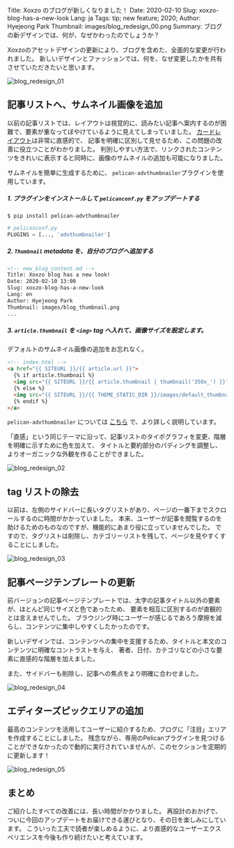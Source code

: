 Title: Xoxzo のブログが新しくなりました！
Date: 2020-02-10
Slug: xoxzo-blog-has-a-new-look
Lang: ja
Tags: tip; new feature; 2020; 
Author: Hyejeong Park
Thumbnail: images/blog_redesign_00.png 
Summary: ブログの新デザインでは、何が、なぜかわったのでしょうか？

Xoxzoのアセットデザインの更新により、ブログを含めた、全面的な変更が行われました。
新しいデザインとファッションでは、何を、なぜ変更したかを共有させていただきたいと思います。

![blog_redesign_01]({filename}/images/blog_redesign_01.png)

## 記事リストへ、サムネイル画像を追加

以前の記事リストでは、レイアウトは視覚的に、読みたい記事へ案内するのが困難で、要素が重なってぼやけているように見えてしまっていました。
[カードレイアウト](https://www.intercom.com/blog/why-cards-are-the-future-of-the-web/)は非常に直感的で、
記事を明確に区別して見せるため、この問題の改善に役立つことがわかりました。
判別しやすい方法で、リンクされたコンテンツをきれいに表示すると同時に、画像のサムネイルの追加も可能になりました。

サムネイルを簡単に生成するために、 `pelican-advthumbnailer`プラグインを使用しています。


##### 1. プラグインをインストールして `pelicanconf.py` をアップデートする
```
$ pip install pelican-advthumbnailer
```

```python
# pelicanconf.py
PLUGINS = [..., 'advthumbnailer']
```

##### 2. `Thumbnail` metadata を、自分のブログへ追加する
```html
<!-- new_blog_content.md -->
Title: Xoxzo blog has a new look!
Date: 2020-02-10 13:00 
Slug: xoxzo-blog-has-a-new-look
Lang: en
Author: Hyejeong Park
Thumbnail: images/blog_thumbnail.png
...
```

##### 3. `article.thumbnail` を `<img>` tag へ入れて、画像サイズを設定します。
デフォルトのサムネイル画像の追加をお忘れなく。
```html
<!-- index.html -->
<a href="{{ SITEURL }}/{{ article.url }}">
  {% if article.thumbnail %}
  <img src="{{ SITEURL }}/{{ article.thumbnail | thumbnail('350x_') }}">
  {% else %}
  <img src="{{ SITEURL }}/{{ THEME_STATIC_DIR }}/images/default_thumbnail.png">
  {% endif %}
</a>
```

`pelican-advthumbnailer` については [こちら](https://github.com/AlexJF/pelican-advthumbnailer) で、より詳しく説明しています。

「直感」という同じテーマに沿って、記事リストのタイポグラフィを変更、階層を明確に示すために色を加えて、
タイトルと要約部分のパディングを調整し、よりオーガニックな外観を作ることができました。

![blog_redesign_02]({filename}/images/blog_redesign_02.png)

## tag リストの除去
以前は、左側のサイドバーに長いタグリストがあり、ページの一番下までスクロールするのに時間がかかっていました。 
本来、ユーザーが記事を閲覧するのを助けるためのものなのですが、機能的にあまり役に立っていませんでした。 
ですので、タグリストは削除し、カテゴリーリストを残して、ページを見やすくすることにしました。

![blog_redesign_03]({filename}/images/blog_redesign_03.png)

## 記事ページテンプレートの更新
前バージョンの記事ページテンプレートでは、太字の記事タイトル以外の要素が、ほとんど同じサイズと色であったため、
要素を相互に区別するのが直観的とは言えませんでした。 
ブラウジング時にユーザーが感じるであろう摩擦を減らし、コンテンツに集中しやすくしたかったのです。

新しいデザインでは、コンテンツへの集中を支援するため、タイトルと本文のコンテンツに明確なコントラストを与え、
著者、日付、カテゴリなどの小さな要素に直感的な階層を加えました。

また、サイドバーも削除し、記事への焦点をより明確に合わせました。

![blog_redesign_04]({filename}/images/blog_redesign_04.png)

## エディターズピックエリアの追加
最高のコンテンツを活用してユーザーに紹介するため、ブログに「注目」エリアを作成することにしました。 
残念ながら、専用のPelicanプラグインを見つけることができなかったので動的に実行されていませんが、このセクションを定期的に更新します！

![blog_redesign_05]({filename}/images/blog_redesign_05.png)

## まとめ
ご紹介したすべての改善には、長い時間がかかりました。
再設計のおかげで、ついに今回のアップデートをお届けできる運びとなり、その日を楽しみにしています。 
こういった工夫で読者が楽しめるように、より直感的なユーザーエクスペリエンスを今後も作り続けたいと考えています。
